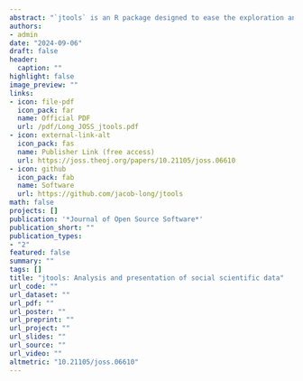 ```yaml
---
abstract: "`jtools` is an R package designed to ease the exploration and presentation of regression models with a focus on the needs of social scientists. Most notably, it generates results summaries that are meant to provide some of the conveniences of commercial software such as Stata (e.g., calculating robust standard errors and integrating them into a results table). Additionally, `jtools` includes plotting functions to help users better understand and share the results and predictions from fitted regression models."
authors:
- admin
date: "2024-09-06"
draft: false
header:
  caption: ""
highlight: false
image_preview: ""
links:
- icon: file-pdf
  icon_pack: far
  name: Official PDF
  url: /pdf/Long_JOSS_jtools.pdf
- icon: external-link-alt
  icon_pack: fas
  name: Publisher Link (free access)
  url: https://joss.theoj.org/papers/10.21105/joss.06610
- icon: github
  icon_pack: fab
  name: Software
  url: https://github.com/jacob-long/jtools
math: false
projects: []
publication: '*Journal of Open Source Software*'
publication_short: ""
publication_types:
- "2"
featured: false
summary: ""
tags: []
title: "jtools: Analysis and presentation of social scientific data"
url_code: ""
url_dataset: ""
url_pdf: ""
url_poster: ""
url_preprint: ""
url_project: ""
url_slides: ""
url_source: ""
url_video: ""
altmetric: "10.21105/joss.06610"
---
```

